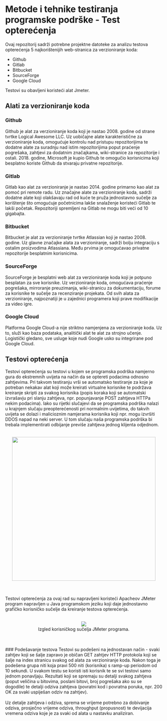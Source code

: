 # Metode i tehnike testiranja programske podrške - Test opterećenja
Ovaj repozitorij sadrži potrebne projektne datoteke za analizu testova opterećenja 5 najkorištenijih web-stranica za verzioniranje koda:
- Github
- Gitlab
- Bitbucket
- SourceForge
- Google Cloud

Testovi su obavljeni koristeći alat Jmeter.

## Alati za verzioniranje koda
### Github
Github je alat za verzioniranje koda koji je nastao 2008. godine od strane tvrtke Logical Awesome LLC. Uz uobičajne alate karakteristične za verzioniranje koda, omogućuje kontrolu nad pristupu repozitorijima te dodatne alate za suradnju nad istim repozitorijima poput praćenje pogrešaka, zahtjevi za dodatnim značajkama, wiki-stranice za repozitorije i ostali. 2018. godine, Microsoft je kupio Github te omogučio korisnicima koji besplatno koriste Github da stvaraju privatne repozitorije.
### Gitlab
Gitlab kao alat za verzioniranje je nastao 2014. godine primarno kao alat za pomoć pri remote radu. Uz značajne alate za verzioniranje koda, sadrži dodatne alate koji olakšavaju rad od kuće te pruža jednostavno sučelje za korištenje što omogućuje početnicima lakše snalaženje koristeći Gitlab te lakši početak. Repozitoriji spremljeni na Gitlab ne mogu biti veći od 10 gigabajta.
### Bitbucket
Bitbucket je alat za verzioniranje tvrtke Atlassian koji je nastao 2008. godine. Uz glavne značajke alata za verzioniranje, sadrži bolju integraciju s ostalim proizvodima Atlassiana. Među prvima je omogućavao privatne repozitorije besplatnim korisnicima.
### SourceForge
SourceForge je besplatni web alat za verzioniranje koda koji je potpuno besplatan za sve korisnike. Uz verzioniranje koda, omogućava praćenje pogrešaka, mirroranje preuzimanja, wiki-stranicu za dokumentaciju, forume za korisnike te sučelje za recenziranje projekata. Od svih alata za verzioniranje, najpoznatiji je u zajednici programera koji prave modifikacije za video igre.
### Google Cloud
Platforma Google Cloud-a nije striktno namjenjena za verzioniranje koda. Uz to, služi kao baza podataka, analitički alat te alat za strojno učenje. Logistički gledano, sve usluge koje nudi Google usko su integrirane pod Google Cloud.

## Testovi opterećenja
Testovi opterećenja su testovi u kojem se programska podrška namjerno gura do ekstremnih uvijeta na način da se optereti podacima odnosno zahtjevima. Pri takvom testiranju vrši se automatsko testiranje za koje je potreban nekakav alat koji može kreirati virtualne korisnike te podržava kreiranje skripti za svakog korisnika (popis koraka koji se automatski izvrašavju pri slanju zahtjeva, npr. popunjavanje POST zahtjeva HTTPa nekim podacima). Iako su rijetki slučajevi da se programska podrška nalazi u krajnjem slučaju preopterećenosti pri normalnim uvijetima, do takvih uvijeta se dolazi i malicioznim namjerama korisnika koji npr. mogu izvršiti DDOS napad na neki server. U tom slučaju naša programska podrška bi trebala implementirati odbijanje previše zahtjeva jednog klijenta odjednom.
<br />
<br />
<p align="center">
  <img width="460" src="https://jmeter.apache.org/images/logo.svg">
</p>
<br />
<br />
Testovi opterećenja za ovaj rad su napravljeni koristeći Apacheov JMeter program napravljen u Java programskom jeziku koji daje jednostavno grafičko korisničko sučelje da kreiranje testova opterećenja.
<br />
<br />
<p align="center">
  <img src="https://github.com/bencevicbruno/MTTPP_Test_opterecenja/blob/main/README/jmeter_gui.png"><br />
  Izgled korisničkog sučelja JMeter programa.
</p>
<br />
<br />
### Podešavanje testova
Testovi su podešeni na jednostavan način - svaki zahtjev koji se šalje zapravo je običan GET zahtjev HTTP protokola koji se šalje na index stranicu svakog od alata za verzioniranje koda. Nakon toga je podešena grupa niti koja pravi 500 niti (korisnika) s ramp-up periodom od 10 sekundi. U svakom testu se koristi isti korisnik te se svi testovi samo jednom ponavljaju. Rezultati koji se spremaju su detalji svakog zahtjeva (poput veličina u bitovima, poslani bitovi, broj pogrešaka ako su se dogodile) te detalji odziva zahtjeva (povratni kod i povratna poruka, npr. 200 OK za svaki uspiješan odziv na zahtjev).<br />
<br />
Uz detalje zahtjeva i odziva, sprema se vrijeme potrebno za dobivanje odziva, prosječno vrijeme odziva, throughput (propusnost) te devijacija vremena odziva koje je za svaki od alata u nastavku analiziran.